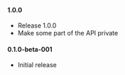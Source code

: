 #### 1.0.0

* Release 1.0.0
* Make some part of the API private

#### 0.1.0-beta-001

* Initial release
